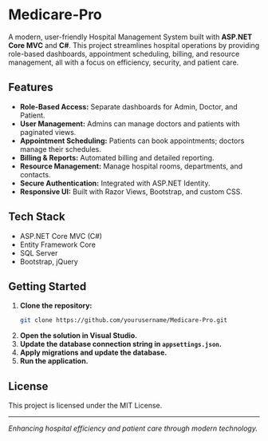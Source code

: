 # Medicare-Pro

A modern, user-friendly Hospital Management System built with **ASP.NET Core MVC** and **C#**. This project streamlines hospital operations by providing role-based dashboards, appointment scheduling, billing, and resource management, all with a focus on efficiency, security, and patient care.

## Features

- **Role-Based Access:** Separate dashboards for Admin, Doctor, and Patient.
- **User Management:** Admins can manage doctors and patients with paginated views.
- **Appointment Scheduling:** Patients can book appointments; doctors manage their schedules.
- **Billing & Reports:** Automated billing and detailed reporting.
- **Resource Management:** Manage hospital rooms, departments, and contacts.
- **Secure Authentication:** Integrated with ASP.NET Identity.
- **Responsive UI:** Built with Razor Views, Bootstrap, and custom CSS.

## Tech Stack

- ASP.NET Core MVC (C#)
- Entity Framework Core
- SQL Server
- Bootstrap, jQuery

## Getting Started

1. **Clone the repository:**
   ```sh
   git clone https://github.com/yourusername/Medicare-Pro.git
   ```
2. **Open the solution in Visual Studio.**
3. **Update the database connection string in `appsettings.json`.**
4. **Apply migrations and update the database.**
5. **Run the application.**

## License

This project is licensed under the MIT License.

---

*Enhancing hospital efficiency and patient care through modern technology.* 
